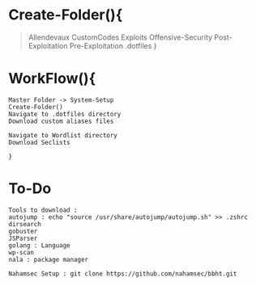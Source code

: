 # Create-Folder(){
> Allendevaux
> CustomCodes
> Exploits
> Offensive-Security
> Post-Exploitation
> Pre-Exploitation
> .dotfiles
}

# WorkFlow(){
```
Master Folder -> System-Setup
Create-Folder()
Navigate to .dotfiles directory
Download custom aliases files

Navigate to Wordlist directory
Download Seclists

}
```
# To-Do
```
Tools to download :
autojump : echo "source /usr/share/autojump/autojump.sh" >> .zshrc 
dirsearch
gobuster
JSParser
golang : Language
wp-scan
nala : package manager

Nahamsec Setup : git clone https://github.com/nahamsec/bbht.git
